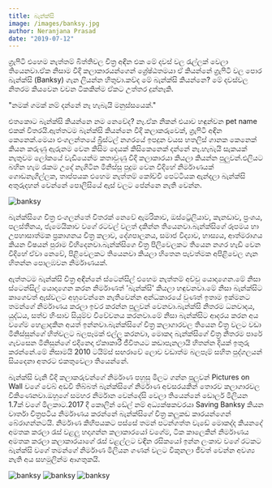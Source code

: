 ```yaml
---
title: බැන්ක්සි
image: /images/banksy.jpg
author: Neranjana Prasad
date: "2019-07-12"
---
```


ග්‍රැෆිටි එහෙම නැත්තම් බිත්තිවල චිත්‍ර අඳින එක මේ දවස් වල රැල්ලක් වෙලා තියෙනවා.ඒක නිසාම වීදි කලාකාරයන්ගෙන් ශ්‍රේෂ්ඨතමයා ඒ කියන්නේ ග්‍රැෆිටි වල පොර බැන්ක්සි (Banksy) ගැන ලියන්න හිතුවා.කව්ද මේ බැන්ක්සි කියන්නෙ? මේ දවස්වල නිතරම කියවෙන වචන ටිකකින්ම ඒකට උත්තර දුන්නෑකි.

"නමක් ගමක් නම් දන්නේ නෑ හැබැයි මනුස්සයෙක්."

එතකොට බැන්ක්සි කියන්නෙ නම නෙවේද? නෑ.ඒක නිකන් එයාව හඳුන්වන pet name එකක් විතරයි.ඇත්තටම බැන්ක්සි කියන්නෙ වීදි කලාකරුවෙක්, ග්‍රැෆිටි අඳින කෙනෙක්.මෙයා එංගලන්තයේ බ්‍රිස්ටල් නගරයේ ඉපදුන වයස හතලිස් ගානක කෙනෙක් කියන කරුණු ඇරුනම වෙන කිසිම දෙයක් කිසිකෙනෙක් දන්නේ නෑ.හැබැයි සැකයක් නැතුවම ලෝකයේ වැඩියෙන්ම කතාවුණු වීදි කලාකාරයා කියලා කියන්න පුලුවන්.එලියට බහින හැම රෑකම උදේ නැගිටින මිනිස්සු පුදුම වෙන විදිහේ නිර්මාණයක් ගොඩනැගිල්ලක, තාප්පයක එහෙම නැත්තම් කෝච්චි පෙට්ටියක ඇන්දලා බැන්ක්සි අතුරුදහන් වෙන්නේ පොලිසියේ ඇස් වලට පේන්නෙ නැති වෙන්න.

![banksy](https://www.banksy.co.uk/img/0718/03_napoleon_website_01.jpg)

බැන්ක්සිගෙ චිත්‍ර එංගලන්තේ විතරක් නෙවේ ඇමරිකාව, ඔස්ට්‍රේලියාව, කැනඩාව, ප්‍රංශය, පලස්තීනය, ජැමෙයිකාව වගේ රටවල් වලත් දකින්න තියෙනවා.බැන්ක්සිගේ රූපමය හා උපහාසාත්මක ප්‍රකාශනය චිත්‍ර කලාව, දේශපාලනය, සමාජ විද්‍යාව, හාස්‍යය, ආත්මරාගය කියන විෂයන් පුරාම විහිදෙනවා.බැන්ක්සිගෙ චිත්‍ර පිලිවෙලකට තියෙන නගර හැඩි වෙන විදිහේ ඒවා නෙවේ, පිළිවෙලකට තියෙනවා කියලා හිතෙන පැවත්මක අපිළිවෙල ගැන හිතන්න පොලඹවන නිර්මාණයක්.

ඇත්තටම බැන්ක්සි චිත්‍ර අඳින්නේ ස්ටෙන්සිල් එහෙම නැත්තම් අච්චු යොදාගෙන.මේ නිසා ස්ටෙන්සිල් යොදාගෙන කරන නිර්මාණත් 'බැන්ක්සි' කියලා හඳුවනවා.මේ නිසා බැන්ක්සිට කාගෙවත් ඇස්වලට අහුවෙන්නෙ නැතිවෙන්න අන්ධකාරයේ වුණත් ඉතාම ඉක්මනට තමන්ගේ නිර්මාණය කරලා ඉවර කරන්න පුලුවන් වෙනවා.බැන්ක්සි නිතරම ධනවාදය, යුද්ධය, සත්ව හිංසාව සියුම්ව විවේචනය කරනවා.මේ නිසා බැන්ක්සිට ආදරය කරන අය වගේම හෙළාදකින අයත් ඉන්නවා.බැන්ක්සිගේ චිත්‍ර කලාගාරවල තියෙන චිත්‍ර වලට වඩා මිනිස්සුන්ගේ හිත්වලට බලපෑමක් එල්ල කරනවා, මොකද බැන්ක්සිගේ චිත්‍ර නිතරම පාරේ ගැවසෙන මිනිසුන්ගේ එදිනෙදා ඒකාකාරී ජීවිතයට කඩාපැනලායි හිතන්න දියක් ඉතුරු කරන්නේ.මේ නිසාමයි 2010 ටයිම්ස් සඟරාවේ ලොව වඩාත්ම බලපෑම් සහිත පුද්ගලයන් සියදෙනා අතරට එකතුවෙලා තියෙන්නේ.

බැන්ක්සි වැනි වීදි කලාකරුවන්ගේ නිර්මාණ පහුසු මිලට ගන්න පුලුවන් Pictures on Wall වගේ වෙබ් අඩවි තිබ්බත් බැන්ක්සිගේ නිර්මාණ අවසරයකින් තොරව කලාගාරවල විකිණෙනවා.ඔහුගේ සමහර නිර්මාන වෙන්දේසි වෙලා තියෙන්නේ ඩොලර් මිලියන 1.7ක් වගේ මිලකාට.2017 දී කොලින් ඩේල් නම් අධ්‍යක්ෂකවරයා Saving Banksy කියන වාර්තා චිත්‍රපටිය නිර්මාණය කරන්නේ බැන්ක්සිගේ චිත්‍ර කලුකඩ කාරයන්ගෙන් බේරාගන්නටයි.
නිර්මාණ කිහිපයකට පස්සේ තමන් පටන්ගත්ත වැඩේ මොකද්ද කියනදේ අමතක කරලා රැස් වළලු හදාගන්න කලාකාරයෝ වගේම, ටික කාලෙකින් නිර්මාණය අමතක කරලා කලාකාරයාගේ රැස් වළල්ලට වඳින රසිකයෝ ඉන්න ලංකාව වගේ රටකට බැන්ක්සි වගේ තමන්ගේ නිර්මාණ මිලියන ගණන් වලට විකුනලා ජීවත් වෙන්න අවශ්‍ය නැති අය සහමුලින්ම ආගතුකයි.

![banksy](https://www.banksy.co.uk/img/hula2400.jpg)
![banksy](https://www.banksy.co.uk/img/snow3.jpg)
![banksy](https://www.banksy.co.uk/img/outdoorimg/gabs.jpg)
